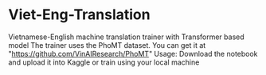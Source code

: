 # Viet-Eng-Translation
Vietnamese-English machine translation trainer with Transformer based model
The trainer uses the PhoMT dataset. You can get it at "https://github.com/VinAIResearch/PhoMT"
Usage: Download the notebook and upload it into Kaggle or train using your local machine
